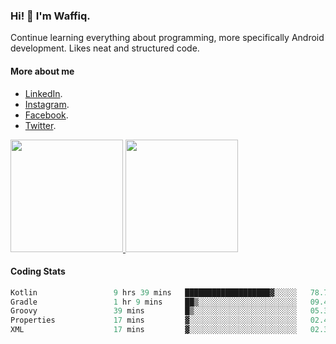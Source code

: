 ### Hi! 👋 I'm Waffiq.

Continue learning everything about programming, more specifically Android development. Likes neat and structured code.

#### More about me 
- [LinkedIn](https://www.linkedin.com/in/waffiq-aziz/).
- [Instagram](https://www.instagram.com/waffiqaziz/).
- [Facebook](https://web.facebook.com/WaffiqAziz/).
- [Twitter](https://twitter.com/AzizWaffiq).

<p align="left">
<a href="https://github.com/waffiqaziz">
  <img height="180em" src="https://github-readme-stats-eight-theta.vercel.app/api?username=waffiqaziz&show_icons=true&theme=algolia&include_all_commits=true&count_private=true"/>
  <img height="180em" src="https://github-readme-stats-eight-theta.vercel.app/api/top-langs/?username=waffiqaziz&layout=compact&langs_count=8&theme=algolia"/>
</a>
</p>

#### Coding Stats
<!--START_SECTION:waka-->

```rust
Kotlin                 9 hrs 39 mins   ███████████████████▓░░░░░   78.75 %
Gradle                 1 hr 9 mins     ██▒░░░░░░░░░░░░░░░░░░░░░░   09.40 %
Groovy                 39 mins         █▒░░░░░░░░░░░░░░░░░░░░░░░   05.38 %
Properties             17 mins         ▓░░░░░░░░░░░░░░░░░░░░░░░░   02.40 %
XML                    17 mins         ▓░░░░░░░░░░░░░░░░░░░░░░░░   02.32 %
```

<!--END_SECTION:waka-->
